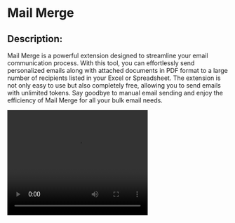 # Mail Merge

## Description:
Mail Merge is a powerful extension designed to streamline your email communication process. With this tool, you can effortlessly send personalized emails along with attached documents in PDF format to a large number of recipients listed in your Excel or Spreadsheet. The extension is not only easy to use but also completely free, allowing you to send emails with unlimited tokens. Say goodbye to manual email sending and enjoy the efficiency of Mail Merge for all your bulk email needs.

<video width="320" height="240" controls>
  <source src="https://amityedu96491-my.sharepoint.com/personal/ashwani_singh2_s_amity_edu/_layouts/15/stream.aspx?id=%2Fpersonal%2Fashwani%5Fsingh2%5Fs%5Famity%5Fedu%2FDocuments%2FDemo%2Ewebm&nav=eyJyZWZlcnJhbEluZm8iOnsicmVmZXJyYWxBcHAiOiJPbmVEcml2ZUZvckJ1c2luZXNzIiwicmVmZXJyYWxBcHBQbGF0Zm9ybSI6IldlYiIsInJlZmVycmFsTW9kZSI6InZpZXciLCJyZWZlcnJhbFZpZXciOiJNeUZpbGVzTGlua0NvcHkifX0&nav=eyJyZWZlcnJhbEluZm8iOnsicmVmZXJyYWxBcHAiOiJPbmVEcml2ZUZvckJ1c2luZXNzIiwicmVmZXJyYWxBcHBQbGF0Zm9ybSI6IldlYiIsInJlZmVycmFsTW9kZSI6InZpZXciLCJyZWZlcnJhbFZpZXciOiJNeUZpbGVzTGlua0NvcHkifX0&ga=1" type="video/webm">
  Your browser does not support the video tag.
</video>
